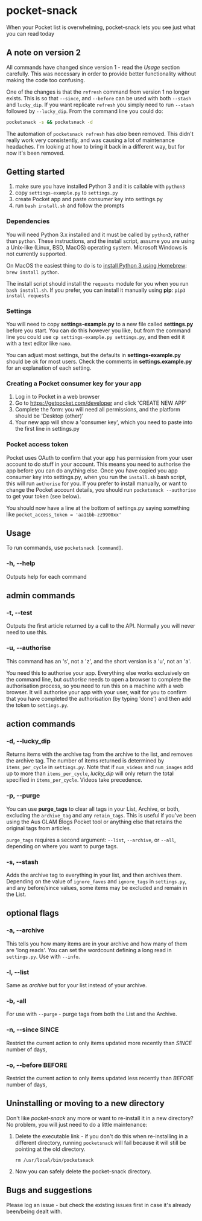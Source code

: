 # pocket-snack
When your Pocket list is overwhelming, pocket-snack lets you see just what you can read today

## A note on version 2

All commands have changed since version 1 - read the _Usage_ section carefully. This was necessary in order to provide better functionality without making the code too confusing.

One of the changes is that the `refresh` command from version 1 no longer exists. This is so that `--since`, and `--before` can be used with both `--stash` and `lucky_dip`. If you want replicate `refresh` you simply need to run `--stash` followed by `--lucky_dip`. From the command line you could do:
```bash
pocketsnack -s && pocketsnack -d
```
The automation of `pocketsnack refresh` has _also_ been removed. This didn't really work very consistently, and was causing a lot of maintenance headaches. I'm looking at how to bring it back in a different way, but for now it's been removed.

## Getting started

1. make sure you have installed Python 3 and it is callable with `python3`
2. copy `settings-example.py` to `settings.py`
3. create Pocket app and paste consumer key into settings.py
4. run `bash install.sh` and follow the prompts

### Dependencies

You will need Python 3.x installed and it must be called by `python3`, rather than `python`. These instructions, and the install script, assume you are using a Unix-like (Linux, BSD, MacOS) operating system. Microsoft Windows is not currently supported.

On MacOS the easiest thing to do is to [install Python 3 using Homebrew](https://docs.brew.sh/Homebrew-and-Python): `brew install python`.

The install script should install the `requests` module for you when you run `bash install.sh`. If you prefer, you can install it manually using **pip**: `pip3 install requests`

### Settings

You will need to copy **settings-example.py** to a new file called **settings.py** before you start. You can do this however you like, but from the command line you could use `cp settings-example.py settings.py`, and then edit it with a text editor like `nano`.

You can adjust most settings, but the defaults in **settings-example.py** should be ok for most users. Check the comments in **settings.example.py** for an explanation of each setting.

### Creating a Pocket consumer key for your app

1. Log in to Pocket in a web browser
2. Go to https://getpocket.com/developer and click 'CREATE NEW APP'
3. Complete the form: you will need all permissions, and the platform should be 'Desktop (other)'
4. Your new app will show a 'consumer key', which you need to paste into the first line in settings.py

### Pocket access token

Pocket uses OAuth to confirm that your app has permission from your user account to do stuff in your account. This means you need to authorise the app before you can do anything else. Once you have copied you app consumer key into settings.py, when you run the `install.sh` bash script, this will run `authorise` for you. If you prefer to install manually, or want to change the Pocket account details, you should run `pocketsnack --authorise` to get your token (see below).

You should now have a line at the bottom of settings.py saying something like `pocket_access_token = 'aa11bb-zz9900xx'`

## Usage

To run commands, use `pocketsnack [command]`.

### -h, --help

Outputs help for each command

## admin commands

### -t, --test

Outputs the first article returned by a call to the API. Normally you will never need to use this.

### -u, --authorise

This command has an 's', not a 'z', and the short version is a 'u', not an 'a'.

You need this to authorise your app. Everything else works exclusively on the command line, but _authorise_ needs to open a browser to complete the authorisation process, so you need to run this on a machine with a web browser. It will authorise your app with your user, wait for you to confirm that you have completed the authorisation (by typing 'done') and then add the token to `settings.py`.

## action commands

### -d, --lucky_dip

Returns items with the archive tag from the archive to the list, and removes the archive tag. The number of items returned is determined by `items_per_cycle` in `settings.py`. Note that if `num_videos` and `num_images` add up to more than `items_per_cycle`, _lucky_dip_ will only return the total specified in `items_per_cycle`. Videos take precedence.

### -p, --purge

You can use **purge_tags** to clear all tags in your List, Archive, or both, excluding the `archive_tag` and any `retain_tags`. This is useful if you've been using the Aus GLAM Blogs Pocket tool or anything else that retains the original tags from articles.

`purge_tags` requires a second argument: `--list`, `--archive`, or `--all`, depending on where you want to purge tags.

### -s, --stash

Adds the archive tag to everything in your list, and then archives them. Depending on the value of `ignore_faves` and `ignore_tags` in `settings.py`, and any before/since values, some items may be excluded and remain in the List.

## optional flags

### -a, --archive

This tells you how many items are in your archive and how many of them are 'long reads'. You can set the wordcount defining a long read in `settings.py`. Use with `--info`.

### -l, --list

Same as _archive_ but for your list instead of your archive.

### -b, -all

For use with `--purge` - purge tags from both the List and the Archive.

### -n, --since SINCE

Restrict the current action to only items updated more recently than _SINCE_ number of days,

### -o, --before BEFORE

Restrict the current action to only items updated less recently than _BEFORE_ number of days,

## Uninstalling or moving to a new directory

Don't like _pocket-snack_ any more or want to re-install it in a new directory? No problem, you will just need to do a little maintenance:

1. Delete the executable link - if you don't do this when re-installing in a different directory, running `pocketsnack` will fail because it will still be pointing at the old directory.

   `rm /usr/local/bin/pocketsnack`

2. Now you can safely delete the pocket-snack directory.

## Bugs and suggestions

Please log an issue - but check the existing issues first in case it's already been/being dealt with.